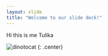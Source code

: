 ```yaml
---
layout: slide
title: "Welcome to our slide deck!"
---
```


Hi this is me Tulika

![dinotocat](https://octodex.github.com/images/dinotocat.png)
{: .center}
